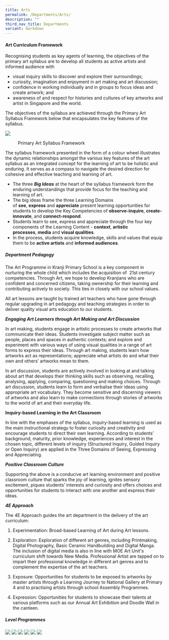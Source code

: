 ```yaml
---
title: Arts
permalink: /Departments/Arts/
description: ""
third_nav_title: Departments
variant: markdown
---
```

#### **Art Curriculum Framework**
  
Recognising students as key agents of learning, the objectives of the primary art syllabus are to develop all students as active artists and informed audience with  
  

*   visual inquiry skills to discover and explore their surroundings;
*   curiosity, imagination and enjoyment in art making and art discussion;
*   confidence in working individually and in groups to focus ideas and create artwork; and&nbsp;
*   awareness of and respect for histories and cultures of key artworks and artist in Singapore and the world.

  

The objectives of the syllabus are achieved through the Primary Art Syllabus Framework below that encapsulates the key features of the syllabus.

![](/images/Our%20Curriculum/Departments/Art/A1.jpg)

<figure>
Primary Art Syllabus Framework
	  
</figure>
The syllabus framework presented in the form of a colour wheel illustrates the dynamic relationships amongst the various key features of the art syllabus as an integrated concept for the learning of art to be holistic and enduring. It serves as a compass to navigate the desired direction for cohesive and effective teaching and learning of art.&nbsp;

  

*   The three&nbsp;_**Big Ideas**_&nbsp;at the heart of the syllabus framework form the enduring understandings that provide focus for the teaching and learning of art.
*   The big ideas frame the three Learning Domains of&nbsp;**see**,&nbsp;**express**&nbsp;and&nbsp;**appreciate**&nbsp;present learning opportunities for students to develop the Key Competencies of&nbsp;**observe-inquire**,&nbsp;**create-innovate**, and&nbsp;**connect-respond**.
*   Students learn to see, express and appreciate through the four key components of the Learning Content -&nbsp;**context**,&nbsp;**artistic processes**,&nbsp;**media**&nbsp;and&nbsp;**visual qualities**.
*   In the process, students acquire knowledge, skills and values that equip them to be&nbsp;**active artists**&nbsp;and&nbsp;**informed audiences**.

  

##### **Department Pedagogy**

  

The Art Programme in Kranji Primary School is a key component in nurturing the whole child which includes the acquisition of&nbsp; 21st&nbsp;century competencies. Through Art, we hope to develop Kranjians who are confident and concerned citizens, taking ownership for their learning and contributing actively to society. This ties in closely with our school values.  

  

All art lessons are taught by trained art teachers who have gone through regular upgrading in art pedagogy and teaching strategies in order to deliver quality visual arts education to our students.&nbsp;

  

_**Engaging Art Learners through Art Making and Art Discussion**_

In art making, students engage in artistic processes to create artworks that communicate their ideas. Students investigate subject matter such as people, places and spaces in authentic contexts; and explore and experiment with various ways of using visual qualities in a range of art forms to express their ideas. Through art making, students learn how artworks act as representations; appreciate what artists do and what their own and others’ artworks mean to them.

  

In art discussion, students are actively involved in looking at and talking about art that develops their thinking skills such as observing, recalling, analysing, applying, comparing, questioning and making choices. Through art discussion, students learn to form and verbalise their ideas using appropriate art vocabulary. They become sensitive and discerning viewers of artworks and also learn to make connections through stories of artworks to the world of art and their everyday life.

  

**Inquiry-based Learning in the Art Classroom**

In line with the emphases of the syllabus, inquiry-based learning is used as the main instructional strategy to foster curiosity and creativity and encourage students to direct their own learning. According to students’ background, maturity, prior knowledge, experiences and interest in the chosen topic, different levels of inquiry (Structured Inquiry, Guided Inquiry or Open Inquiry) are applied in the Three Domains of Seeing, Expressing and Appreciating.

  

**_Positive Classroom Culture_**

Supporting the above is a conducive art learning environment and positive classroom culture that sparks the joy of learning, ignites sensory excitement, piques students’ interests and curiosity and offers choices and opportunities for students to interact with one another and express their ideas.

  

_**4E Approach**_

The 4E Approach guides the art department in the delivery of the art curriculum:&nbsp;&nbsp;

  

1. Experimentation: Broad-based Learning of Art during Art lessons.

  

2. Exploration: Exploration of different art genres, including Printmaking, Digital Photography, Basic Ceramic&nbsp;Handbuilding and Digital Manga. The inclusion of digital media is also in line with MOE Art Unit's curriculum shift towards New Media. Professional Artist are tapped on to impart their professional knowledge in different art genres and to complement the expertise of the art teachers.

  

3. Exposure: Opportunities for students to be exposed to artworks by master artists through a Learning Journey to National Gallery at Primary 4 and to practising artists through school Assembly Programmes.

  

4. Expression: Opportunities for students to showcase their talents at various platforms such as our Annual Art Exhibition and&nbsp;Doodle Wall in the canteen.

  

##### **Level Programmes**

![](/images/Our%20Curriculum/Departments/Art/printmakingp3_1.png)
![](/images/Our%20Curriculum/Departments/Art/digiphoto_2.png)
![](/images/Our%20Curriculum/Departments/Art/p4ljngs_3.png)
![](/images/Our%20Curriculum/Departments/Art/p5ceramicprog.png)
![](/images/Our%20Curriculum/Departments/Art/p6mangadrawing_6.png)
![](/images/Our%20Curriculum/Departments/Art/gallery.png)